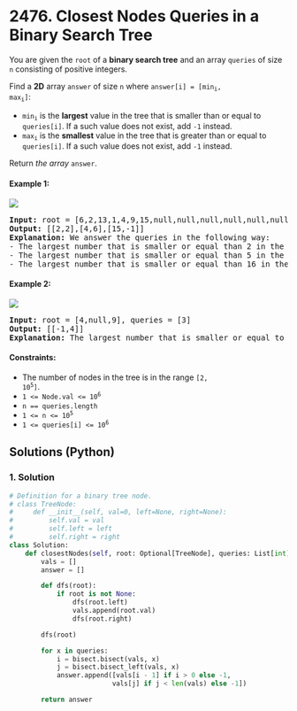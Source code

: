 # 2476. Closest Nodes Queries in a Binary Search Tree
You are given the `root` of a **binary search tree** and an array `queries` of size `n` consisting of positive integers.

Find a **2D** array `answer` of size `n` where <code>answer[i] = [min<sub>i</sub>, max<sub>i</sub>]</code>:

* <code>min<sub>i</sub></code> is the **largest** value in the tree that is smaller than or equal to `queries[i]`. If a such value does not exist, add `-1` instead.
* <code>max<sub>i</sub></code> is the **smallest** value in the tree that is greater than or equal to `queries[i]`. If a such value does not exist, add `-1` instead.

Return *the array* `answer`.

#### Example 1:
![](https://assets.leetcode.com/uploads/2022/09/28/bstreeedrawioo.png)
<pre>
<strong>Input:</strong> root = [6,2,13,1,4,9,15,null,null,null,null,null,null,14], queries = [2,5,16]
<strong>Output:</strong> [[2,2],[4,6],[15,-1]]
<strong>Explanation:</strong> We answer the queries in the following way:
- The largest number that is smaller or equal than 2 in the tree is 2, and the smallest number that is greater or equal than 2 is still 2. So the answer for the first query is [2,2].
- The largest number that is smaller or equal than 5 in the tree is 4, and the smallest number that is greater or equal than 5 is 6. So the answer for the second query is [4,6].
- The largest number that is smaller or equal than 16 in the tree is 15, and the smallest number that is greater or equal than 16 does not exist. So the answer for the third query is [15,-1].
</pre>

#### Example 2:
![](https://assets.leetcode.com/uploads/2022/09/28/bstttreee.png)
<pre>
<strong>Input:</strong> root = [4,null,9], queries = [3]
<strong>Output:</strong> [[-1,4]]
<strong>Explanation:</strong> The largest number that is smaller or equal to 3 in the tree does not exist, and the smallest number that is greater or equal to 3 is 4. So the answer for the query is [-1,4].
</pre>

#### Constraints:
* The number of nodes in the tree is in the range <code>[2, 10<sup>5</sup>]</code>.
* <code>1 <= Node.val <= 10<sup>6</sup></code>
* `n == queries.length`
* <code>1 <= n <= 10<sup>5</sup></code>
* <code>1 <= queries[i] <= 10<sup>6</sup></code>

## Solutions (Python)

### 1. Solution
```Python
# Definition for a binary tree node.
# class TreeNode:
#     def __init__(self, val=0, left=None, right=None):
#         self.val = val
#         self.left = left
#         self.right = right
class Solution:
    def closestNodes(self, root: Optional[TreeNode], queries: List[int]) -> List[List[int]]:
        vals = []
        answer = []

        def dfs(root):
            if root is not None:
                dfs(root.left)
                vals.append(root.val)
                dfs(root.right)

        dfs(root)

        for x in queries:
            i = bisect.bisect(vals, x)
            j = bisect.bisect_left(vals, x)
            answer.append([vals[i - 1] if i > 0 else -1,
                          vals[j] if j < len(vals) else -1])

        return answer
```
